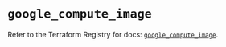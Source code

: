 # `google_compute_image`

Refer to the Terraform Registry for docs: [`google_compute_image`](https://registry.terraform.io/providers/hashicorp/google/5.34.0/docs/resources/compute_image).
